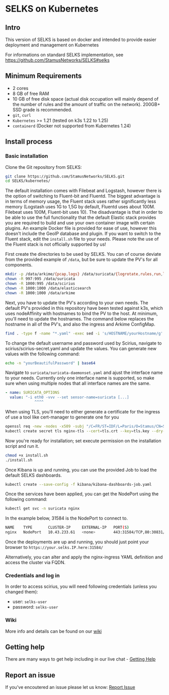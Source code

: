SELKS on Kubernetes
===============

Intro
-----

This version of SELKS is based on docker and intended to provide easier deployment and management on Kubernetes

For informations on standard SELKS implementation, see https://github.com/StamusNetworks/SELKS#selks

Minimum Requirements
--------------------
- 2 cores
- 8 GB of free RAM
- 10 GB of free disk space (actual disk occupation will mainly depend of the number of rules and the amount of traffic on the network). 200GB+ SSD grade is recommended.
- ``git``, ``curl``
- ``Kubernetes`` >= 1.21 (tested on k3s 1.22 to 1.25)
- ``containerd`` (Docker not supported from Kubernetes 1.24)

Install process
---------------
### Basic installation
Clone the Git repository from SELKS:

```bash
git clone https://github.com/StamusNetworks/SELKS.git
cd SELKS/kubernetes/
```

The default installation comes with Filebeat and Logstash, however there is the option of switching to Fluent-bit and Fluentd. The biggest advantage is in terms of memory usage, the Fluent stack uses rather significantly less memory (Logstash uses 1G to 1,5G by default, Fluentd uses about 100M. Filebeat uses 100M, Fluent-bit uses 10). The disadvantage is that in order to be able to use the full functionality that the default Elastic stack provides you are required to build and use your own container image with certain plugins. An example Docker file is provided for ease of use, however this doesn't include the GeoIP database and plugin. If you want to switch to the Fluent stack, edit the `install.sh` file to your needs. Please note the use of the Fluent stack is not officially supported by us!


First create the directories to be used by SELKS. You can of course deviate from the provided example of `/data`, but be sure to update the PV's for all components.

```bash
mkdir -p /data/arkime/{pcap,logs} /data/suricata/{logrotate,rules,run,logs/fpc} /data/scirius/{data,logs,static} /data/elasticsearch
chown -R 997:995 /data/suricata
chown -R 1000:995 /data/scirius
chown -R 1000:1000 /data/elasticsearch
chown -R 1000:1000 /data/arkime
```

Next, you have to update the PV's according to your own needs. The default PV's provided in this repository have been tested against k3s, which uses nodeAffinity with hostnames to bind the PV to the host. At minimum, you'll need to update the hostnames. The command below replaces the hostname in all of the PV's, and also the ingress and Arkime ConfigMap.
```bash
find . -type f -name "*.yaml" -exec sed -i 's/HOSTNAME/yourHostname/g' '{}' \;
```

To change the default username and password used by Scirius, navigate to scirius/scirius-secret.yaml and update the values. You can generate new values with the following command:
```bash
echo -n "yourBeautifulPassword" | base64
```

Navigate to `suricata/suricata-daemonset.yaml` and ajust the interface name to your needs. Currently only one interface name is supported, so make sure when using multiple nodes that all interface names are the same.
```yaml
- name: SURICATA_OPTIONS
  value: "-i eth0 -vvv --set sensor-name=suricata [...]
             ^^^^
```

When using TLS, you'll need to either generate a certificate for the ingress of use a tool like cert-manager to generate one for you
```bash
openssl req -new -nodes -x509 -subj "/C=FR/ST=IDF/L=Paris/O=Stamus/CN=SELKS" -days 3650 -keyout ./tls.key -out tls.crt -extensions v3_ca
kubectl create secret tls nginx-tls --cert=tls.crt --key=tls.key --dry-run=client -o yaml > nginx/nginx-secret.yaml
```

Now you're ready for installation; set execute permission on the installation script and run it.
```bash
chmod +x install.sh
./install.sh
```

Once Kibana is up and running, you can use the provided Job to load the default SELKS dashboards.

```bash
kubectl create --save-config -f kibana/kibana-dashboards-job.yaml
```

Once the services have been applied, you can get the NodePort using the following command:
```bash
kubectl get svc -n suricata nginx
```

In the example below, 31584 is the NodePort to connect to.
```bash
NAME    TYPE       CLUSTER-IP     EXTERNAL-IP   PORT(S)                      AGE
nginx   NodePort   10.43.233.61   <none>        443:31584/TCP,80:30831/TCP   27h
```

Once the deployments are up and running, you should just point your browser to `https://your.selks.IP.here:31584/`

Alternatively, you can alter and apply the nginx-ingress YAML definition and access the cluster via FQDN.

### Credentials and log in

In order to access scirius, you will need following credentials (unless you changed them):

-   user: `selks-user`
-   password: `selks-user`

### Wiki

More info and details can be found on our [wiki](https://github.com/StamusNetworks/SELKS/wiki/Docker)


Getting help
------------

There are many ways to get help including in our live chat - [Getting Help](https://github.com/StamusNetworks/SELKS/wiki/Getting-Help)

Report an issue
---------------

If you've encoutered an issue please let us know: [Report Issue](https://github.com/StamusNetworks/SELKS/issues/new?labels[]=Docker&title=Docker:%20Issue%20summary&body=%3C%21--%0AUse%20the%20commands%20below%20to%20provide%20key%20information%20from%20your%20environment%3A%0AYou%20do%20NOT%20have%20to%20include%20this%20information%20if%20this%20is%20a%20FEATURE%20REQUEST%0A--%3E%0A%0A%2A%2ADescription%2A%2A%0A%0A%0A%2A%2ASteps%20to%20reproduce%20the%20issue%3A%2A%2A%0A1.%0A2.%0A3.%0A%0A%2A%2ADescribe%20the%20results%20you%20received%3A%2A%2A%0A%0A%0A%2A%2ADescribe%20the%20results%20you%20expected%3A%2A%2A%0A%0A%0A%2A%2AAdditional%20information%20you%20deem%20important%20%28e.g.%20issue%20happens%20only%20occasionally%29%3A%2A%2A%0A%0A%2A%2AOutput%20of%20%60docker%20version%60%3A%2A%2A%0A%0A%60%60%60%0A%28paste%20your%20output%20here%29%0A%60%60%60%0A%0A%2A%2AOutput%20of%20%60docker-compose%20version%60%3A%2A%2A%0A%0A%60%60%60%0A%28paste%20your%20output%20here%29%0A%60%60%60%0A%0A%2A%2AOutput%20of%20%60lsb_release%20-a%60%3A%2A%2A%0A%0A%60%60%60%0A%28paste%20your%20output%20here%29%0A%60%60%60%0A%0A%2A%2AAdditional%20environment%20details%3A%2A%2A%0A)
